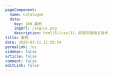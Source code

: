 ```yaml
---
pageComponent:
  name: Catalogue
  data:
    key: 100.案例
    imgUrl: /img/ui.png
    description: html(5)/css(3)，前端页面相关技术
title: 案例
date: 2020-03-11 21:50:54
permalink: /ui
sidebar: false
article: false
comment: false
editLink: false
---
```


